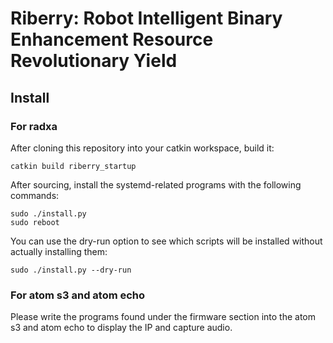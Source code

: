 # Riberry: Robot Intelligent Binary Enhancement Resource Revolutionary Yield

## Install

### For radxa

After cloning this repository into your catkin workspace, build it:

```
catkin build riberry_startup
```

After sourcing, install the systemd-related programs with the following commands:

```
sudo ./install.py
sudo reboot
```

You can use the dry-run option to see which scripts will be installed without actually installing them:

```
sudo ./install.py --dry-run
```

### For atom s3 and atom echo

Please write the programs found under the firmware section into the atom s3 and atom echo to display the IP and capture audio.
